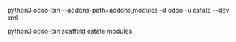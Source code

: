 python3 odoo-bin --addons-path=addons,modules -d odoo -u estate --dev xml

python3 odoo-bin scaffold estate modules
